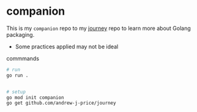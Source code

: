 # companion

This is my `companion` repo to my [journey](https://github.com/andrew-j-price/journey) repo to learn more about Golang packaging.
* Some practices applied may not be ideal

commmands
```bash
# run
go run .


# setup
go mod init companion
go get github.com/andrew-j-price/journey
```
